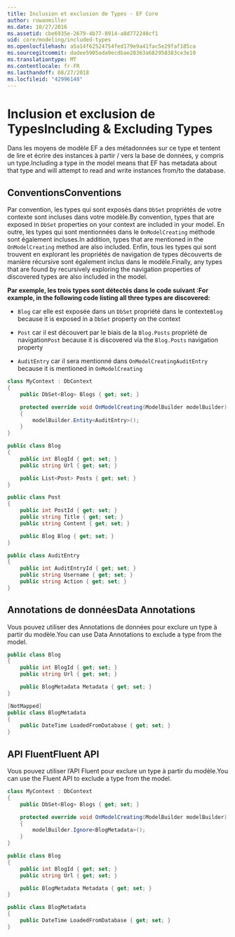 ```yaml
---
title: Inclusion et exclusion de Types - EF Core
author: rowanmiller
ms.date: 10/27/2016
ms.assetid: cbe6935e-2679-4b77-8914-a8d772240cf1
uid: core/modeling/included-types
ms.openlocfilehash: a5a14f62524754fed179e9a41fac5e29faf185ca
ms.sourcegitcommit: dadee5905ada9ecdbae28363a682950383ce3e10
ms.translationtype: MT
ms.contentlocale: fr-FR
ms.lasthandoff: 08/27/2018
ms.locfileid: "42996148"
---
```

# <a name="including--excluding-types"></a><span data-ttu-id="cda25-102">Inclusion et exclusion de Types</span><span class="sxs-lookup"><span data-stu-id="cda25-102">Including & Excluding Types</span></span>

<span data-ttu-id="cda25-103">Dans les moyens de modèle EF a des métadonnées sur ce type et tentent de lire et écrire des instances à partir / vers la base de données, y compris un type.</span><span class="sxs-lookup"><span data-stu-id="cda25-103">Including a type in the model means that EF has metadata about that type and will attempt to read and write instances from/to the database.</span></span>

## <a name="conventions"></a><span data-ttu-id="cda25-104">Conventions</span><span class="sxs-lookup"><span data-stu-id="cda25-104">Conventions</span></span>

<span data-ttu-id="cda25-105">Par convention, les types qui sont exposés dans `DbSet` propriétés de votre contexte sont incluses dans votre modèle.</span><span class="sxs-lookup"><span data-stu-id="cda25-105">By convention, types that are exposed in `DbSet` properties on your context are included in your model.</span></span> <span data-ttu-id="cda25-106">En outre, les types qui sont mentionnées dans le `OnModelCreating` méthode sont également incluses.</span><span class="sxs-lookup"><span data-stu-id="cda25-106">In addition, types that are mentioned in the `OnModelCreating` method are also included.</span></span> <span data-ttu-id="cda25-107">Enfin, tous les types qui sont trouvent en explorant les propriétés de navigation de types découverts de manière récursive sont également inclus dans le modèle.</span><span class="sxs-lookup"><span data-stu-id="cda25-107">Finally, any types that are found by recursively exploring the navigation properties of discovered types are also included in the model.</span></span>

<span data-ttu-id="cda25-108">**Par exemple, les trois types sont détectés dans le code suivant :**</span><span class="sxs-lookup"><span data-stu-id="cda25-108">**For example, in the following code listing all three types are discovered:**</span></span>

* <span data-ttu-id="cda25-109">`Blog` car elle est exposée dans un `DbSet` propriété dans le contexte</span><span class="sxs-lookup"><span data-stu-id="cda25-109">`Blog` because it is exposed in a `DbSet` property on the context</span></span>

* <span data-ttu-id="cda25-110">`Post` car il est découvert par le biais de la `Blog.Posts` propriété de navigation</span><span class="sxs-lookup"><span data-stu-id="cda25-110">`Post` because it is discovered via the `Blog.Posts` navigation property</span></span>

* <span data-ttu-id="cda25-111">`AuditEntry` car il sera mentionné dans `OnModelCreating`</span><span class="sxs-lookup"><span data-stu-id="cda25-111">`AuditEntry` because it is mentioned in `OnModelCreating`</span></span>

<!-- [!code-csharp[Main](samples/core/Modeling/Conventions/Samples/IncludedTypes.cs?highlight=3,7,16)] -->
``` csharp
class MyContext : DbContext
{
    public DbSet<Blog> Blogs { get; set; }

    protected override void OnModelCreating(ModelBuilder modelBuilder)
    {
        modelBuilder.Entity<AuditEntry>();
    }
}

public class Blog
{
    public int BlogId { get; set; }
    public string Url { get; set; }

    public List<Post> Posts { get; set; }
}

public class Post
{
    public int PostId { get; set; }
    public string Title { get; set; }
    public string Content { get; set; }

    public Blog Blog { get; set; }
}

public class AuditEntry
{
    public int AuditEntryId { get; set; }
    public string Username { get; set; }
    public string Action { get; set; }
}
```

## <a name="data-annotations"></a><span data-ttu-id="cda25-112">Annotations de données</span><span class="sxs-lookup"><span data-stu-id="cda25-112">Data Annotations</span></span>

<span data-ttu-id="cda25-113">Vous pouvez utiliser des Annotations de données pour exclure un type à partir du modèle.</span><span class="sxs-lookup"><span data-stu-id="cda25-113">You can use Data Annotations to exclude a type from the model.</span></span>

<!-- [!code-csharp[Main](samples/core/Modeling/DataAnnotations/Samples/IgnoreType.cs?highlight=9)] -->
``` csharp
public class Blog
{
    public int BlogId { get; set; }
    public string Url { get; set; }

    public BlogMetadata Metadata { get; set; }
}

[NotMapped]
public class BlogMetadata
{
    public DateTime LoadedFromDatabase { get; set; }
}
```

## <a name="fluent-api"></a><span data-ttu-id="cda25-114">API Fluent</span><span class="sxs-lookup"><span data-stu-id="cda25-114">Fluent API</span></span>

<span data-ttu-id="cda25-115">Vous pouvez utiliser l’API Fluent pour exclure un type à partir du modèle.</span><span class="sxs-lookup"><span data-stu-id="cda25-115">You can use the Fluent API to exclude a type from the model.</span></span>

<!-- [!code-csharp[Main](samples/core/Modeling/FluentAPI/Samples/IgnoreType.cs?highlight=7)] -->
``` csharp
class MyContext : DbContext
{
    public DbSet<Blog> Blogs { get; set; }

    protected override void OnModelCreating(ModelBuilder modelBuilder)
    {
        modelBuilder.Ignore<BlogMetadata>();
    }
}

public class Blog
{
    public int BlogId { get; set; }
    public string Url { get; set; }

    public BlogMetadata Metadata { get; set; }
}

public class BlogMetadata
{
    public DateTime LoadedFromDatabase { get; set; }
}
```
